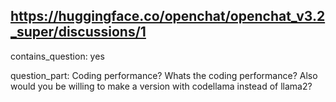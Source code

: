 ## https://huggingface.co/openchat/openchat_v3.2_super/discussions/1

contains_question: yes

question_part: Coding performance? Whats the coding performance? Also would you be willing to make a version with codellama instead of llama2?